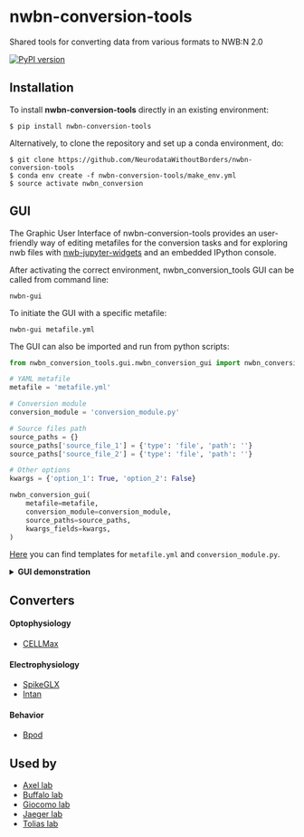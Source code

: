 # nwbn-conversion-tools
Shared tools for converting data from various formats to NWB:N 2.0

[![PyPI version](https://badge.fury.io/py/nwbn-conversion-tools.svg)](https://badge.fury.io/py/nwbn-conversion-tools)

## Installation
To install **nwbn-conversion-tools** directly in an existing environment:
```
$ pip install nwbn-conversion-tools
```

Alternatively, to clone the repository and set up a conda environment, do:
```
$ git clone https://github.com/NeurodataWithoutBorders/nwbn-conversion-tools
$ conda env create -f nwbn-conversion-tools/make_env.yml
$ source activate nwbn_conversion
```

## GUI
The Graphic User Interface of nwbn-conversion-tools provides an user-friendly way of editing metafiles for the conversion tasks and for exploring nwb files with [nwb-jupyter-widgets](https://github.com/NeurodataWithoutBorders/nwb-jupyter-widgets) and an embedded IPython console.

After activating the correct environment, nwbn_conversion_tools GUI can be called from command line:
```shell
nwbn-gui
```

To initiate the GUI with a specific metafile:
```shell
nwbn-gui metafile.yml
```

The GUI can also be imported and run from python scripts:
```python
from nwbn_conversion_tools.gui.nwbn_conversion_gui import nwbn_conversion_gui

# YAML metafile
metafile = 'metafile.yml'

# Conversion module
conversion_module = 'conversion_module.py'

# Source files path
source_paths = {}
source_paths['source_file_1'] = {'type': 'file', 'path': ''}
source_paths['source_file_2'] = {'type': 'file', 'path': ''}

# Other options
kwargs = {'option_1': True, 'option_2': False}

nwbn_conversion_gui(
    metafile=metafile,
    conversion_module=conversion_module,
    source_paths=source_paths,
    kwargs_fields=kwargs,
)
```
[Here](https://github.com/NeurodataWithoutBorders/nwbn-conversion-tools/tree/master/nwbn_conversion_tools/gui) you can find templates for `metafile.yml` and `conversion_module.py`.

<details>
  <summary>
    <strong>GUI demonstration</strong>
  </summary>
  ![](images/gif_gui_demonstration.gif)
</details>

## Converters
#### Optophysiology
* [CELLMax](https://github.com/NeurodataWithoutBorders/nwbn-conversion-tools/blob/master/nwbn_conversion_tools/ophys/processing/CELLMax/README.md)

#### Electrophysiology
* [SpikeGLX](https://github.com/NeurodataWithoutBorders/nwbn-conversion-tools/blob/master/nwbn_conversion_tools/ecephys/spikeglx/README.md)
* [Intan](https://github.com/NeurodataWithoutBorders/nwbn-conversion-tools/blob/master/nwbn_conversion_tools/ecephys/intan/README.md)

#### Behavior
* [Bpod](https://github.com/NeurodataWithoutBorders/nwbn-conversion-tools/blob/master/nwbn_conversion_tools/behavior/bpod/README.md)


## Used by

* [Axel lab](https://www.axellab.columbia.edu/)
* [Buffalo lab](https://buffalomemorylab.com/)
* [Giocomo lab](https://giocomolab.weebly.com/)
* [Jaeger lab](https://scholarblogs.emory.edu/jaegerlab/)
* [Tolias lab](https://toliaslab.org/)
